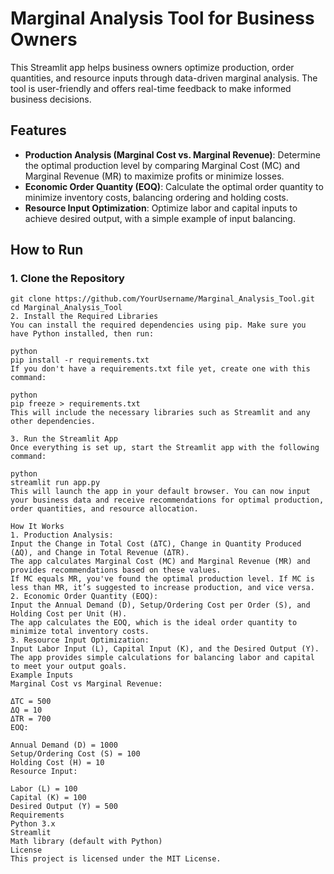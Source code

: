 # Marginal Analysis Tool for Business Owners

This Streamlit app helps business owners optimize production, order quantities, and resource inputs through data-driven marginal analysis. The tool is user-friendly and offers real-time feedback to make informed business decisions.

## Features

- **Production Analysis (Marginal Cost vs. Marginal Revenue)**: Determine the optimal production level by comparing Marginal Cost (MC) and Marginal Revenue (MR) to maximize profits or minimize losses.
- **Economic Order Quantity (EOQ)**: Calculate the optimal order quantity to minimize inventory costs, balancing ordering and holding costs.
- **Resource Input Optimization**: Optimize labor and capital inputs to achieve desired output, with a simple example of input balancing.

## How to Run

### 1. Clone the Repository

```git
git clone https://github.com/YourUsername/Marginal_Analysis_Tool.git
cd Marginal_Analysis_Tool
2. Install the Required Libraries
You can install the required dependencies using pip. Make sure you have Python installed, then run:

python
pip install -r requirements.txt
If you don't have a requirements.txt file yet, create one with this command:

python
pip freeze > requirements.txt
This will include the necessary libraries such as Streamlit and any other dependencies.

3. Run the Streamlit App
Once everything is set up, start the Streamlit app with the following command:

python
streamlit run app.py
This will launch the app in your default browser. You can now input your business data and receive recommendations for optimal production, order quantities, and resource allocation.

How It Works
1. Production Analysis:
Input the Change in Total Cost (ΔTC), Change in Quantity Produced (ΔQ), and Change in Total Revenue (ΔTR).
The app calculates Marginal Cost (MC) and Marginal Revenue (MR) and provides recommendations based on these values.
If MC equals MR, you've found the optimal production level. If MC is less than MR, it’s suggested to increase production, and vice versa.
2. Economic Order Quantity (EOQ):
Input the Annual Demand (D), Setup/Ordering Cost per Order (S), and Holding Cost per Unit (H).
The app calculates the EOQ, which is the ideal order quantity to minimize total inventory costs.
3. Resource Input Optimization:
Input Labor Input (L), Capital Input (K), and the Desired Output (Y).
The app provides simple calculations for balancing labor and capital to meet your output goals.
Example Inputs
Marginal Cost vs Marginal Revenue:

ΔTC = 500
ΔQ = 10
ΔTR = 700
EOQ:

Annual Demand (D) = 1000
Setup/Ordering Cost (S) = 100
Holding Cost (H) = 10
Resource Input:

Labor (L) = 100
Capital (K) = 100
Desired Output (Y) = 500
Requirements
Python 3.x
Streamlit
Math library (default with Python)
License
This project is licensed under the MIT License.
